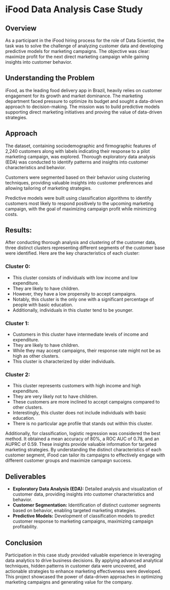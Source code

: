 # iFood Data Analysis Case Study

## Overview
As a participant in the iFood hiring process for the role of Data Scientist, the task was to solve the challenge of analyzing customer data and developing predictive models for marketing campaigns. The objective was clear: maximize profit for the next direct marketing campaign while gaining insights into customer behavior.

## Understanding the Problem
iFood, as the leading food delivery app in Brazil, heavily relies on customer engagement for its growth and market dominance. The marketing department faced pressure to optimize its budget and sought a data-driven approach to decision-making. The mission was to build predictive models supporting direct marketing initiatives and proving the value of data-driven strategies.

## Approach
The dataset, containing sociodemographic and firmographic features of 2,240 customers along with labels indicating their response to a pilot marketing campaign, was explored. Thorough exploratory data analysis (EDA) was conducted to identify patterns and insights into customer characteristics and behavior.

Customers were segmented based on their behavior using clustering techniques, providing valuable insights into customer preferences and allowing tailoring of marketing strategies.

Predictive models were built using classification algorithms to identify customers most likely to respond positively to the upcoming marketing campaign, with the goal of maximizing campaign profit while minimizing costs.

## Results:

After conducting thorough analysis and clustering of the customer data, three distinct clusters representing different segments of the customer base were identified. Here are the key characteristics of each cluster:

### Cluster 0:
- This cluster consists of individuals with low income and low expenditure.
- They are likely to have children.
- However, they have a low propensity to accept campaigns.
- Notably, this cluster is the only one with a significant percentage of people with basic education.
- Additionally, individuals in this cluster tend to be younger.

### Cluster 1:
- Customers in this cluster have intermediate levels of income and expenditure.
- They are likely to have children.
- While they may accept campaigns, their response rate might not be as high as other clusters.
- This cluster is characterized by older individuals.

### Cluster 2:
- This cluster represents customers with high income and high expenditure.
- They are very likely not to have children.
- These customers are more inclined to accept campaigns compared to other clusters.
- Interestingly, this cluster does not include individuals with basic education.
- There is no particular age profile that stands out within this cluster.

Additionally, for classification, logistic regression was considered the best method. It obtained a mean accuracy of 80%, a ROC AUC of 0.78, and an AUPRC of 0.59. These insights provide valuable information for targeted marketing strategies. By understanding the distinct characteristics of each customer segment, iFood can tailor its campaigns to effectively engage with different customer groups and maximize campaign success.

## Deliverables
- **Exploratory Data Analysis (EDA):** Detailed analysis and visualization of customer data, providing insights into customer characteristics and behavior.
- **Customer Segmentation:** Identification of distinct customer segments based on behavior, enabling targeted marketing strategies.
- **Predictive Models:** Development of classification models to predict customer response to marketing campaigns, maximizing campaign profitability.

## Conclusion
Participation in this case study provided valuable experience in leveraging data analytics to drive business decisions. By applying advanced analytical techniques, hidden patterns in customer data were uncovered, and actionable strategies to enhance marketing effectiveness were developed. This project showcased the power of data-driven approaches in optimizing marketing campaigns and generating value for the company.

